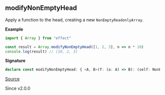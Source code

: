 ## modifyNonEmptyHead

Apply a function to the head, creating a new `NonEmptyReadonlyArray`.

**Example**

```ts
import { Array } from "effect"

const result = Array.modifyNonEmptyHead([1, 2, 3], n => n * 10)
console.log(result) // [10, 2, 3]
```

**Signature**

```ts
declare const modifyNonEmptyHead: { <A, B>(f: (a: A) => B): (self: NonEmptyReadonlyArray<A>) => NonEmptyArray<A | B>; <A, B>(self: NonEmptyReadonlyArray<A>, f: (a: A) => B): NonEmptyArray<A | B>; }
```

[Source](https://github.com/Effect-TS/effect/tree/main/packages/effect/src/Array.ts#L1570)

Since v2.0.0